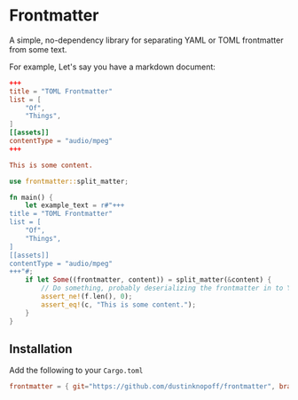 # Frontmatter 

A simple, no-dependency library for separating YAML or TOML frontmatter from some text.

For example, Let's say you have a markdown document:

```toml
+++
title = "TOML Frontmatter"
list = [
    "Of",
    "Things",
]
[[assets]]
contentType = "audio/mpeg"
+++

This is some content.
```

```rust
use frontmatter::split_matter;

fn main() {
    let example_text = r#"+++
title = "TOML Frontmatter"
list = [
    "Of",
    "Things",
]
[[assets]]
contentType = "audio/mpeg"
+++"#;
    if let Some((frontmatter, content)) = split_matter(&content) {
        // Do something, probably deserializing the frontmatter in to YAML/TOML
        assert_ne!(f.len(), 0);
        assert_eq!(c, "This is some content.");
    }
}
```

## Installation

Add the following to your `Cargo.toml`

```toml
frontmatter = { git="https://github.com/dustinknopoff/frontmatter", branch="master"}
```